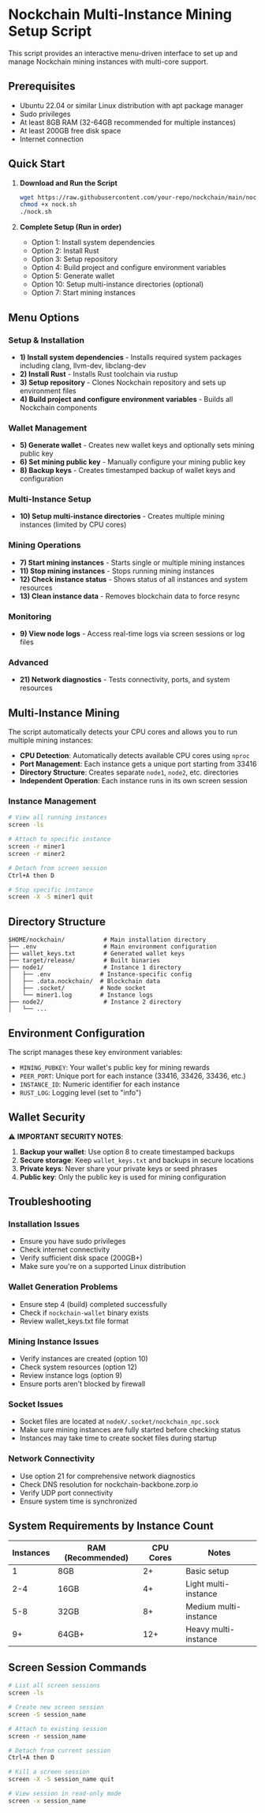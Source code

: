 # Nockchain Multi-Instance Mining Setup Script

This script provides an interactive menu-driven interface to set up and manage Nockchain mining instances with multi-core support.

## Prerequisites

- Ubuntu 22.04 or similar Linux distribution with apt package manager
- Sudo privileges
- At least 8GB RAM (32-64GB recommended for multiple instances)
- At least 200GB free disk space
- Internet connection

## Quick Start

1. **Download and Run the Script**

   ```bash
   wget https://raw.githubusercontent.com/your-repo/nockchain/main/nock.sh
   chmod +x nock.sh
   ./nock.sh
   ```

2. **Complete Setup (Run in order)**
   - Option 1: Install system dependencies
   - Option 2: Install Rust
   - Option 3: Setup repository
   - Option 4: Build project and configure environment variables
   - Option 5: Generate wallet
   - Option 10: Setup multi-instance directories (optional)
   - Option 7: Start mining instances

## Menu Options

### Setup & Installation

- **1) Install system dependencies** - Installs required system packages including clang, llvm-dev, libclang-dev
- **2) Install Rust** - Installs Rust toolchain via rustup
- **3) Setup repository** - Clones Nockchain repository and sets up environment files
- **4) Build project and configure environment variables** - Builds all Nockchain components

### Wallet Management

- **5) Generate wallet** - Creates new wallet keys and optionally sets mining public key
- **6) Set mining public key** - Manually configure your mining public key
- **8) Backup keys** - Creates timestamped backup of wallet keys and configuration

### Multi-Instance Setup

- **10) Setup multi-instance directories** - Creates multiple mining instances (limited by CPU cores)

### Mining Operations

- **7) Start mining instances** - Starts single or multiple mining instances
- **11) Stop mining instances** - Stops running mining instances
- **12) Check instance status** - Shows status of all instances and system resources
- **13) Clean instance data** - Removes blockchain data to force resync

### Monitoring

- **9) View node logs** - Access real-time logs via screen sessions or log files

### Advanced

- **21) Network diagnostics** - Tests connectivity, ports, and system resources

## Multi-Instance Mining

The script automatically detects your CPU cores and allows you to run multiple mining instances:

- **CPU Detection**: Automatically detects available CPU cores using `nproc`
- **Port Management**: Each instance gets a unique port starting from 33416
- **Directory Structure**: Creates separate `node1`, `node2`, etc. directories
- **Independent Operation**: Each instance runs in its own screen session

### Instance Management

```bash
# View all running instances
screen -ls

# Attach to specific instance
screen -r miner1
screen -r miner2

# Detach from screen session
Ctrl+A then D

# Stop specific instance
screen -X -S miner1 quit
```

## Directory Structure

```
$HOME/nockchain/           # Main installation directory
├── .env                   # Main environment configuration
├── wallet_keys.txt        # Generated wallet keys
├── target/release/        # Built binaries
├── node1/                 # Instance 1 directory
│   ├── .env              # Instance-specific config
│   ├── .data.nockchain/  # Blockchain data
│   ├── .socket/          # Node socket
│   └── miner1.log        # Instance logs
├── node2/                 # Instance 2 directory
│   └── ...

```

## Environment Configuration

The script manages these key environment variables:

- `MINING_PUBKEY`: Your wallet's public key for mining rewards
- `PEER_PORT`: Unique port for each instance (33416, 33426, 33436, etc.)
- `INSTANCE_ID`: Numeric identifier for each instance
- `RUST_LOG`: Logging level (set to "info")

## Wallet Security

⚠️ **IMPORTANT SECURITY NOTES**:

1. **Backup your wallet**: Use option 8 to create timestamped backups
2. **Secure storage**: Keep `wallet_keys.txt` and backups in secure locations
3. **Private keys**: Never share your private keys or seed phrases
4. **Public key**: Only the public key is used for mining configuration

## Troubleshooting

### Installation Issues

- Ensure you have sudo privileges
- Check internet connectivity
- Verify sufficient disk space (200GB+)
- Make sure you're on a supported Linux distribution

### Wallet Generation Problems

- Ensure step 4 (build) completed successfully
- Check if `nockchain-wallet` binary exists
- Review wallet_keys.txt file format

### Mining Instance Issues

- Verify instances are created (option 10)
- Check system resources (option 12)
- Review instance logs (option 9)
- Ensure ports aren't blocked by firewall

### Socket Issues

- Socket files are located at `nodeX/.socket/nockchain_npc.sock`
- Make sure mining instances are fully started before checking status
- Instances may take time to create socket files during startup

### Network Connectivity

- Use option 21 for comprehensive network diagnostics
- Check DNS resolution for nockchain-backbone.zorp.io
- Verify UDP port connectivity
- Ensure system time is synchronized

## System Requirements by Instance Count

| Instances | RAM (Recommended) | CPU Cores | Notes                 |
| --------- | ----------------- | --------- | --------------------- |
| 1         | 8GB               | 2+        | Basic setup           |
| 2-4       | 16GB              | 4+        | Light multi-instance  |
| 5-8       | 32GB              | 8+        | Medium multi-instance |
| 9+        | 64GB+             | 12+       | Heavy multi-instance  |

## Screen Session Commands

```bash
# List all screen sessions
screen -ls

# Create new screen session
screen -S session_name

# Attach to existing session
screen -r session_name

# Detach from current session
Ctrl+A then D

# Kill a screen session
screen -X -S session_name quit

# View session in read-only mode
screen -x session_name
```
